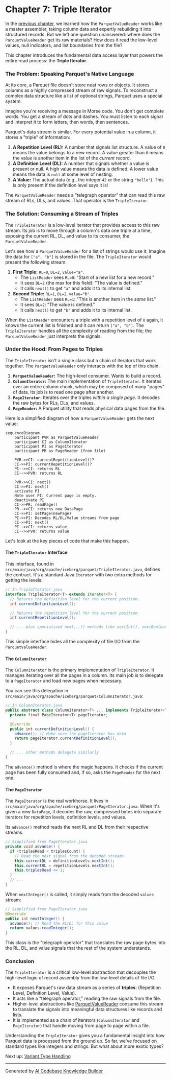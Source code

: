 # Chapter 7: Triple Iterator

In the [previous chapter](06_parquetvaluereader_.md), we learned how the `ParquetValueReader` works like a master assembler, taking column data and expertly rebuilding it into structured records. But we left one question unanswered: where does the `ParquetValueReader` get its raw materials? How does it read the low-level values, null indicators, and list boundaries from the file?

This chapter introduces the fundamental data access layer that powers the entire read process: the **Triple Iterator**.

### The Problem: Speaking Parquet's Native Language

At its core, a Parquet file doesn't store neat rows or objects. It stores columns as a highly compressed stream of raw signals. To reconstruct a complex data structure like a list of optional strings, Parquet uses a special system.

Imagine you're receiving a message in Morse code. You don't get complete words. You get a stream of dots and dashes. You must listen to each signal and interpret it to form letters, then words, then sentences.

Parquet's data stream is similar. For every potential value in a column, it stores a "triple" of information:
1.  **A Repetition Level (RL):** A number that signals list structure. A value of `0` means the value belongs to a new record. A value greater than `0` means the value is another item in the list of the *current* record.
2.  **A Definition Level (DL):** A number that signals whether a value is present or null. A high value means the data is defined. A lower value means the data is `null` at some level of nesting.
3.  **A Value:** The actual data (e.g., the integer `42` or the string `"hello"`). This is only present if the definition level says it is!

The `ParquetValueReader` needs a "telegraph operator" that can read this raw stream of RLs, DLs, and values. That operator is the `TripleIterator`.

### The Solution: Consuming a Stream of Triples

The `TripleIterator` is a low-level iterator that provides access to this raw stream. Its job is to move through a column's data one triple at a time, exposing the current RL, DL, and value to its consumer, the `ParquetValueReader`.

Let's see how a `ParquetValueReader` for a list of strings would use it. Imagine the data for `["a", "b"]` is stored in the file. The `TripleIterator` would present the following stream:

1.  **First Triple:** `RL=0`, `DL=2`, `value="a"`.
    *   The `ListReader` sees `RL=0`: "Start of a new list for a new record."
    *   It sees `DL=2` (the max for this field): "The value is defined."
    *   It calls `next()` to get `"a"` and adds it to its internal list.
2.  **Second Triple:** `RL=1`, `DL=2`, `value="b"`.
    *   The `ListReader` sees `RL=1`: "This is another item in the *same* list."
    *   It sees `DL=2`: "The value is defined."
    *   It calls `next()` to get `"b"` and adds it to its internal list.

When the `ListReader` encounters a triple with a repetition level of `0` again, it knows the current list is finished and it can return `["a", "b"]`. The `TripleIterator` handles all the complexity of reading from the file; the `ParquetValueReader` just interprets the signals.

### Under the Hood: From Pages to Triples

The `TripleIterator` isn't a single class but a chain of iterators that work together. The `ParquetValueReader` only interacts with the top of this chain.

1.  **`ParquetValueReader`:** The high-level consumer. Wants to build a record.
2.  **`ColumnIterator`:** The main implementation of `TripleIterator`. It iterates over an entire column chunk, which may be composed of many "pages" of data. Its job is to read one page after another.
3.  **`PageIterator`:** Iterates over the triples *within a single page*. It decodes the raw bytes for RLs, DLs, and values.
4.  **`PageReader`:** A Parquet utility that reads physical data pages from the file.

Here is a simplified diagram of how a `ParquetValueReader` gets the next value:

```mermaid
sequenceDiagram
    participant PVR as ParquetValueReader
    participant CI as ColumnIterator
    participant PI as PageIterator
    participant PR as PageReader (from file)

    PVR->>CI: currentRepetitionLevel()?
    CI->>PI: currentRepetitionLevel()?
    PI-->>CI: returns RL
    CI-->>PVR: returns RL

    PVR->>CI: next()
    CI->>PI: next()
    activate PI
    Note over PI: Current page is empty.
    deactivate PI
    CI->>PR: readPage()
    PR-->>CI: returns new DataPage
    CI->>PI: setPage(newPage)
    PI->>PI: Decodes RL/DL/Value streams from page
    CI->>PI: next()
    PI-->>CI: returns value
    CI-->>PVR: returns value
```

Let's look at the key pieces of code that make this happen.

#### The `TripleIterator` Interface

This interface, found in `src/main/java/org/apache/iceberg/parquet/TripleIterator.java`, defines the contract. It's a standard Java `Iterator` with two extra methods for getting the levels.

```java
// In TripleIterator.java
interface TripleIterator<T> extends Iterator<T> {
  // Returns the definition level for the current position.
  int currentDefinitionLevel();

  // Returns the repetition level for the current position.
  int currentRepetitionLevel();

  // ... plus specialized next...() methods like nextInt(), nextBoolean(), etc.
}
```
This simple interface hides all the complexity of file I/O from the `ParquetValueReader`.

#### The `ColumnIterator`

The `ColumnIterator` is the primary implementation of `TripleIterator`. It manages iterating over all the pages in a column. Its main job is to delegate to a `PageIterator` and load new pages when necessary.

You can see this delegation in `src/main/java/org/apache/iceberg/parquet/ColumnIterator.java`:

```java
// In ColumnIterator.java
public abstract class ColumnIterator<T> ... implements TripleIterator<T> {
  private final PageIterator<T> pageIterator;

  @Override
  public int currentDefinitionLevel() {
    advance(); // Make sure the pageIterator has data
    return pageIterator.currentDefinitionLevel();
  }

  // ... other methods delegate similarly
}
```
The `advance()` method is where the magic happens. It checks if the current page has been fully consumed and, if so, asks the `PageReader` for the next one.

#### The `PageIterator`

The `PageIterator` is the real workhorse. It lives in `src/main/java/org/apache/iceberg/parquet/PageIterator.java`. When it's given a new `DataPage`, it decodes the raw, compressed bytes into separate iterators for repetition levels, definition levels, and values.

Its `advance()` method reads the next RL and DL from their respective streams.

```java
// Simplified from PageIterator.java
private void advance() {
  if (triplesRead < triplesCount) {
    // Read the next signal from the decoded streams
    this.currentDL = definitionLevels.nextInt();
    this.currentRL = repetitionLevels.nextInt();
    this.triplesRead += 1;
  }
  // ...
}
```
When `nextInteger()` is called, it simply reads from the decoded `values` stream:

```java
// Simplified from PageIterator.java
@Override
public int nextInteger() {
  advance(); // Read the RL/DL for this value
  return values.readInteger();
}
```
This class is the "telegraph operator" that translates the raw page bytes into the RL, DL, and value signals that the rest of the system understands.

### Conclusion

The `TripleIterator` is a critical low-level abstraction that decouples the high-level logic of record assembly from the low-level details of file I/O.

-   It exposes Parquet's raw data stream as a series of **triples**: (Repetition Level, Definition Level, Value).
-   It acts like a "telegraph operator," reading the raw signals from the file.
-   Higher-level abstractions like [ParquetValueReader](06_parquetvaluereader_.md) consume this stream to translate the signals into meaningful data structures like records and lists.
-   It is implemented as a chain of iterators (`ColumnIterator` and `PageIterator`) that handle moving from page to page within a file.

Understanding the `TripleIterator` gives you a fundamental insight into how Parquet data is processed from the ground up. So far, we've focused on standard types like integers and strings. But what about more exotic types?

Next up: [Variant Type Handling](08_variant_type_handling_.md)

---

Generated by [AI Codebase Knowledge Builder](https://github.com/The-Pocket/Tutorial-Codebase-Knowledge)